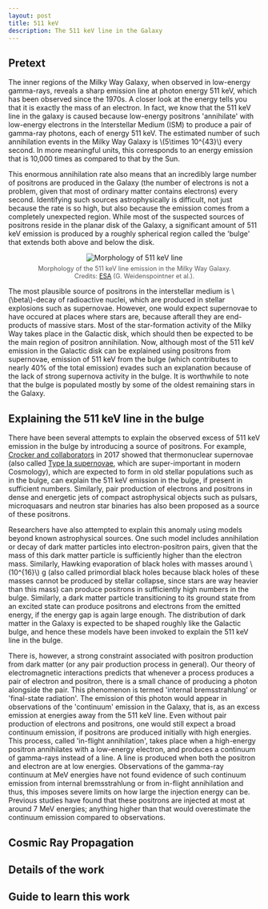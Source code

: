 ```yaml
---
layout: post
title: 511 keV
description: The 511 keV line in the Galaxy
---
```



<head>
  <link rel="stylesheet" href="https://cdn.jsdelivr.net/npm/katex@0.10.2/dist/katex.min.css" integrity="sha384-yFRtMMDnQtDRO8rLpMIKrtPCD5jdktao2TV19YiZYWMDkUR5GQZR/NOVTdquEx1j" crossorigin="anonymous">
<script defer src="https://cdn.jsdelivr.net/npm/katex@0.10.2/dist/katex.min.js" integrity="sha384-9Nhn55MVVN0/4OFx7EE5kpFBPsEMZxKTCnA+4fqDmg12eCTqGi6+BB2LjY8brQxJ" crossorigin="anonymous"></script>
<script defer src="https://cdn.jsdelivr.net/npm/katex@0.10.2/dist/contrib/auto-render.min.js" integrity="sha384-kWPLUVMOks5AQFrykwIup5lo0m3iMkkHrD0uJ4H5cjeGihAutqP0yW0J6dpFiVkI" crossorigin="anonymous" onload="renderMathInElement(document.body);"></script>

</head>

## Pretext

The inner regions of the Milky Way Galaxy, when observed in low-energy gamma-rays, reveals a sharp emission line at photon energy 511 keV, which has been observed since the 1970s. A closer look at the energy tells you that it is exactly the mass of an electron. In fact, we know that the 511 keV line in the galaxy is caused because low-energy positrons 'annihilate' with low-energy electrons in the Interstellar Medium (ISM) to produce a pair of gamma-ray photons, each of energy 511 keV. The estimated number of such annihilation events in the Milky Way Galaxy is \\(5\times 10^{43}\\) every second. In more meaningful units, this corresponds to an energy emission that is 10,000 times as compared to that by the Sun.

This enormous annihilation rate also means that an incredibly large number of positrons are produced in the Galaxy (the number of electrons is not a problem, given that most of ordinary matter contains electrons) every second. Identifying such sources astrophysically is difficult, not just because the rate is so high, but also because the emission comes from a completely unexpected region. While most of the suspected sources of positrons reside in the planar disk of the Galaxy, a significant amount of 511 keV emission is produced by a roughly spherical region called the 'bulge' that extends both above and below the disk.

<figure style="text-align: center;">
  <img src="https://cdn.sci.esa.int/documents/33682/35393/1567217963403-POMFeb2008_410.jpg" alt="Morphology of 511 keV line" style="max-width: 100%; height: auto;">
  <figcaption style="font-size: 0.9em; color: #555; margin-top: 0.5em;">
    Morphology of the 511 keV line emission in the Milky Way Galaxy. Credits: <a href = "https://cdn.sci.esa.int/documents/33682/35393/1567217963403-POMFeb2008_410.jpg">ESA</a> (G. Weidenspointner et al.).
  </figcaption>
</figure>

The most plausible source of positrons in the interstellar medium is \\(\beta\\)-decay of radioactive nuclei, which are produced in stellar explosions such as supernovae. However, one would expect supernovae to have occured at places where stars are, because afterall they are end-products of massive stars. Most of the star-formation activity of the Milky Way takes place in the Galactic disk, which should then be expected to be the main region of positron annihilation. Now, although most of the 511 keV emission in the Galactic disk can be explained using positrons from supernovae, emission of 511 keV from the bulge (which contributes to nearly 40% of the total emission) evades such an explanation because of the lack of strong supernova activity in the bulge. It is worthwhile to note that the bulge is populated mostly by some of the oldest remaining stars in the Galaxy.

## Explaining the 511 keV line in the bulge

There have been several attempts to explain the observed excess of 511 keV emission in the bulge by introducing a source of positrons. For example, [Crocker and collaborators](https://doi.org/10.1038/s41550-017-0135) in 2017 showed that thermonuclear supernovae (also called [Type Ia supernovae](https://en.wikipedia.org/wiki/Type_Ia_supernova), which are super-important in modern Cosmology), which are expected to form in old stellar populations such as in the bulge, can explain the 511 keV emission in the bulge, if present in sufficient numbers. Similarly, pair production of electrons and positrons in dense and energetic jets of compact astrophysical objects such as pulsars, microquasars and neutron star binaries has also been proposed as a source of these positrons.

Researchers have also attempted to explain this anomaly using models beyond known astrophysical sources. One such model includes annihilation or decay of dark matter particles into electron-positron pairs, given that the mass of this dark matter particle is sufficiently higher than the electron mass. Similarly, Hawking evaporation of black holes with masses around \\(10^{16}\\) g (also called primordial black holes because black holes of these masses cannot be produced by stellar collapse, since stars are way heavier than this mass) can produce positrons in sufficiently high numbers in the bulge. Similarly, a dark matter particle transitioning to its ground state from an excited state can produce positrons and electrons from the emitted energy, if the energy gap is again large enough. The distribution of dark matter in the Galaxy is expected to be shaped roughly like the Galactic bulge, and hence these models have been invoked to explain the 511 keV line in the bulge.

There is, however, a strong constraint associated with positron production from dark matter (or any pair production process in general). Our theory of electromagnetic interactions predicts that whenever a process produces a pair of electron and positron, there is a small chance of producing a photon alongside the pair. This phenomenon is termed 'internal bremsstrahlung' or 'final-state radiation'. The emission of this photon would appear in observations of the 'continuum' emission in the Galaxy, that is, as an excess emission at energies away from the 511 keV line. Even without pair production of electrons and positrons, one would still expect a broad continuum emission, if positrons are produced initially with high energies. This process, called 'in-flight annihilation', takes place when a high-energy positron annihilates with a low-energy electron, and produces a continuum of gamma-rays instead of a line. A line is produced when both the positron and electron are at low energies. Observations of the gamma-ray continuum at MeV energies have not found evidence of such continuum emission from internal bremsstrahlung or from in-flight annihilation and thus, this imposes severe limits on how large the injection energy can be. Previous studies have found that these positrons are injected at most at around 7 MeV energies; anything higher than that would overestimate the continuum emission compared to observations.

## Cosmic Ray Propagation

## Details of the work

## Guide to learn this work
